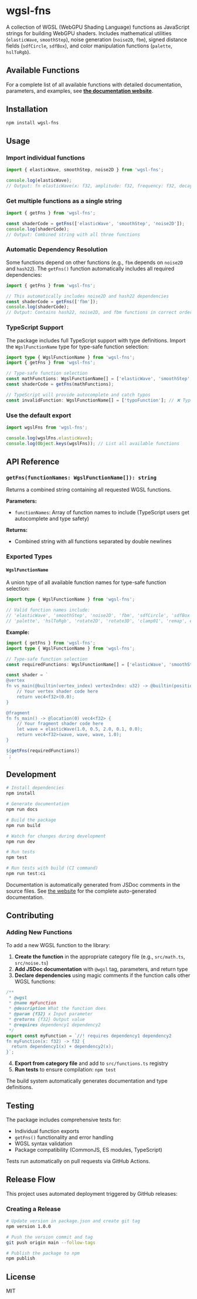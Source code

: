 # wgsl-fns

A collection of WGSL (WebGPU Shading Language) functions as JavaScript strings for building WebGPU shaders. Includes mathematical utilities (`elasticWave`, `smoothStep`), noise generation (`noise2D`, `fbm`), signed distance fields (`sdfCircle`, `sdfBox`), and color manipulation functions (`palette`, `hslToRgb`).

## Available Functions

For a complete list of all available functions with detailed documentation, parameters, and examples, see **[the documentation website](https://dekoolecentrale.nl/wgsl-fns)**.

## Installation

```bash
npm install wgsl-fns
```

## Usage

### Import individual functions

```javascript
import { elasticWave, smoothStep, noise2D } from 'wgsl-fns';

console.log(elasticWave);
// Output: fn elasticWave(x: f32, amplitude: f32, frequency: f32, decay: f32, phase: f32) -> f32 { ... }
```

### Get multiple functions as a single string

```javascript
import { getFns } from 'wgsl-fns';

const shaderCode = getFns(['elasticWave', 'smoothStep', 'noise2D']);
console.log(shaderCode);
// Output: Combined string with all three functions
```

### Automatic Dependency Resolution

Some functions depend on other functions (e.g., `fbm` depends on `noise2D` and `hash22`). The `getFns()` function automatically includes all required dependencies:

```javascript
import { getFns } from 'wgsl-fns';

// This automatically includes noise2D and hash22 dependencies
const shaderCode = getFns(['fbm']);
console.log(shaderCode);
// Output: Contains hash22, noise2D, and fbm functions in correct order
```

### TypeScript Support

The package includes full TypeScript support with type definitions. Import the `WgslFunctionName` type for type-safe function selection:

```typescript
import type { WgslFunctionName } from 'wgsl-fns';
import { getFns } from 'wgsl-fns';

// Type-safe function selection
const mathFunctions: WgslFunctionName[] = ['elasticWave', 'smoothStep', 'rotate2D'];
const shaderCode = getFns(mathFunctions);

// TypeScript will provide autocomplete and catch typos
const invalidFunction: WgslFunctionName[] = ['typoFunction']; // ❌ TypeScript error
```

### Use the default export

```javascript
import wgslFns from 'wgsl-fns';

console.log(wgslFns.elasticWave);
console.log(Object.keys(wgslFns)); // List all available functions
```

## API Reference

### `getFns(functionNames: WgslFunctionName[]): string`

Returns a combined string containing all requested WGSL functions.

**Parameters:**
- `functionNames`: Array of function names to include (TypeScript users get autocomplete and type safety)

**Returns:**
- Combined string with all functions separated by double newlines

### Exported Types

#### `WgslFunctionName`

A union type of all available function names for type-safe function selection:

```typescript
import type { WgslFunctionName } from 'wgsl-fns';

// Valid function names include:
// 'elasticWave', 'smoothStep', 'noise2D', 'fbm', 'sdfCircle', 'sdfBox', 
// 'palette', 'hslToRgb', 'rotate2D', 'rotate3D', 'clamp01', 'remap', etc.
```

**Example:**
```typescript
import { getFns } from 'wgsl-fns';
import type { WgslFunctionName } from 'wgsl-fns';

// Type-safe function selection
const requiredFunctions: WgslFunctionName[] = ['elasticWave', 'smoothStep'];

const shader = `
@vertex
fn vs_main(@builtin(vertex_index) vertexIndex: u32) -> @builtin(position) vec4<f32> {
    // Your vertex shader code here
    return vec4<f32>(0.0);
}

@fragment  
fn fs_main() -> @location(0) vec4<f32> {
    // Your fragment shader code here
    let wave = elasticWave(1.0, 0.5, 2.0, 0.1, 0.0);
    return vec4<f32>(wave, wave, wave, 1.0);
}

${getFns(requiredFunctions)}
`;
```

## Development

```bash
# Install dependencies
npm install

# Generate documentation
npm run docs

# Build the package
npm run build

# Watch for changes during development
npm run dev

# Run tests
npm test

# Run tests with build (CI command)
npm run test:ci
```

Documentation is automatically generated from JSDoc comments in the source files. See [the website](https://dekoolecentrale.nl/wgsl-fns) for the complete auto-generated documentation.

## Contributing

### Adding New Functions

To add a new WGSL function to the library:

1. **Create the function** in the appropriate category file (e.g., `src/math.ts`, `src/noise.ts`)
2. **Add JSDoc documentation** with `@wgsl` tag, parameters, and return type
3. **Declare dependencies** using magic comments if the function calls other WGSL functions:

```typescript
/**
 * @wgsl
 * @name myFunction
 * @description What the function does
 * @param {f32} x Input parameter
 * @returns {f32} Output value
 * @requires dependency1 dependency2
 */
export const myFunction = `//! requires dependency1 dependency2
fn myFunction(x: f32) -> f32 {
  return dependency1(x) + dependency2(x);
}`;
```

4. **Export from category file** and add to `src/functions.ts` registry
5. **Run tests** to ensure compilation: `npm test`

The build system automatically generates documentation and type definitions.

## Testing

The package includes comprehensive tests for:
- Individual function exports
- `getFns()` functionality and error handling
- WGSL syntax validation
- Package compatibility (CommonJS, ES modules, TypeScript)

Tests run automatically on pull requests via GitHub Actions.

## Release Flow

This project uses automated deployment triggered by GitHub releases:

### Creating a Release

```bash
# Update version in package.json and create git tag
npm version 1.0.0

# Push the version commit and tag
git push origin main --follow-tags

# Publish the package to npm
npm publish
```

## License

MIT
